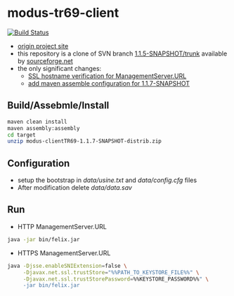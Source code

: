 modus-tr69-client
=================

[![Build Status](https://travis-ci.org/p-alik/modus-tr69-client.png)](https://travis-ci.org/p-alik/modus-tr69-client)


 - [origin project site](http://modus-tr-069.sourceforge.net/)
 - this repository is a clone of SVN branch [1.1.5-SNAPSHOT/trunk]((https://sourceforge.net/p/modus-tr-069/code/HEAD/tree/branches/1.1.5-SNAPSHOT/trunk/)) available by [sourceforge.net](https://sourceforge.net/projects/modus-tr-069/)
 - the only significant changes:
   - [SSL hostname verification for ManagementServer.URL](https://github.com/p-alik/modus-tr69-client/commit/c0571595319a281afd453b1380b9d520dea0028b)
   - [add maven assemble configuration for 1.1.7-SNAPSHOT](https://github.com/p-alik/modus-tr69-client/commit/e9d79331e622f92f8f70c8425c70183d62d3a78d)

Build/Assebmle/Install
----------------


```bash
maven clean install
maven assembly:assembly
cd target
unzip modus-clientTR69-1.1.7-SNAPSHOT-distrib.zip
```

Configuration
-------------
 - setup the bootstrap in _data/usine.txt_ and _data/config.cfg_ files
 - After modification delete _data/data.sav_

Run
---
 - HTTP ManagementServer.URL
 ```bash
java -jar bin/felix.jar
```

 - HTTPS ManagementServer.URL 
 ```bash
 java -Djsse.enableSNIExtension=false \
      -Djavax.net.ssl.trustStore="%%PATH_TO_KEYSTORE_FILE%%" \
      -Djavax.net.ssl.trustStorePassword=%%KEYSTORE_PASSWORD%%" \
      -jar bin/felix.jar
 ```
